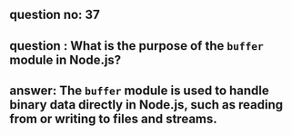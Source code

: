 
      
## question no: 37

## question : What is the purpose of the `buffer` module in Node.js?

## answer: The `buffer` module is used to handle binary data directly in Node.js, such as reading from or writing to files and streams.
      